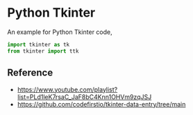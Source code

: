 # Python Tkinter

An example for Python Tkinter code,

```python
import tkinter as tk
from tkinter import ttk
```

## Reference

- <https://www.youtube.com/playlist?list=PLd1leK7rsaC_JaF8bC4Knn1OHVm9zqJSJ>
- <https://github.com/codefirstio/tkinter-data-entry/tree/main>
